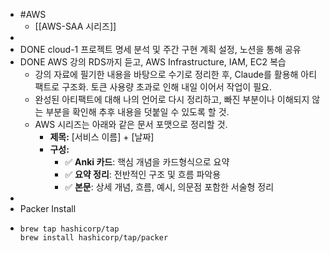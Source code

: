 - #AWS
	- [[AWS-SAA 시리즈]]
-
- DONE cloud-1 프로젝트 명세 분석 및 주간 구현 계획 설정, 노션을 통해 공유
- DONE AWS 강의 RDS까지 듣고,  AWS Infrastructure, IAM, EC2 복습
	- 강의 자료에 필기한 내용을 바탕으로 수기로 정리한 후, Claude를 활용해 아티팩트로 구조화. 토큰 사용량 초과로 인해 내일 이어서 작업이 필요.
	- 완성된 아티팩트에 대해 나의 언어로 다시 정리하고, 빠진 부분이나 이해되지 않는 부분을 확인해 추후 내용을 덧붙일 수 있도록 할 것.
	- AWS 시리즈는 아래와 같은 문서 포맷으로 정리할 것.
		- **제목:** [서비스 이름] + [날짜]
		- **구성:**
			- ✅ **Anki 카드**: 핵심 개념을 카드형식으로 요약
			- ✅ **요약 정리**: 전반적인 구조 및 흐름 파악용
			- ✅ **본문**: 상세 개념, 흐름, 예시, 의문점 포함한 서술형 정리
-
- Packer Install
- ```shell
  brew tap hashicorp/tap
  brew install hashicorp/tap/packer
  ```